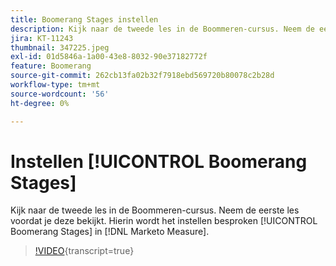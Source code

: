 ```yaml
---
title: Boomerang Stages instellen
description: Kijk naar de tweede les in de Boommeren-cursus. Neem de eerste les voordat je deze bekijkt. In dit verband wordt gesproken over de oprichting van Boomerang Stages in [!DNL Marketo Measure].
jira: KT-11243
thumbnail: 347225.jpeg
exl-id: 01d5846a-1a00-43e8-8032-90e37182772f
feature: Boomerang
source-git-commit: 262cb13fa02b32f7918ebd569720b80078c2b28d
workflow-type: tm+mt
source-wordcount: '56'
ht-degree: 0%

---
```


# Instellen [!UICONTROL Boomerang Stages]

Kijk naar de tweede les in de Boommeren-cursus. Neem de eerste les voordat je deze bekijkt. Hierin wordt het instellen besproken [!UICONTROL Boomerang Stages] in [!DNL Marketo Measure].

>[!VIDEO](https://video.tv.adobe.com/v/3431598/?learn=on&captions=dut){transcript=true}
